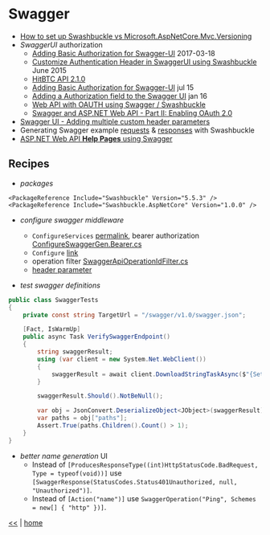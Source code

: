 # Swagger

- [How to set up Swashbuckle vs Microsoft.AspNetCore.Mvc.Versioning](https://stackoverflow.com/questions/40929916/how-to-set-up-swashbuckle-vs-microsoft-aspnetcore-mvc-versioning)
- *SwaggerUI* authorization
  - [Adding Basic Authorization for Swagger-UI](http://www.itkeyword.com/doc/5841486711643521478/adding-basic-authorization-for-swagger-ui) 2017-03-18
  - [Customize Authentication Header in SwaggerUI using Swashbuckle](http://stevemichelotti.com/customize-authentication-header-in-swaggerui-using-swashbuckle/) June 2015
  - [HitBTC API 2.1.0](https://api.hitbtc.com/api/2/explore/)
  - [Adding Basic Authorization for Swagger-UI](https://stackoverflow.com/questions/31057343/adding-basic-authorization-for-swagger-ui#31175040) jul 15
  - [Adding a Authorization field to the Swagger UI](http://blog.sluijsveld.com/28/01/2016/CustomSwaggerUIField/) jan 16
  - [Web API with OAUTH using Swagger / Swashbuckle](https://stackoverflow.com/questions/28033857/web-api-with-oauth-using-swagger-swashbuckle)
  - [Swagger and ASP.NET Web API - Part II: Enabling OAuth 2.0](http://wmpratt.com/part-ii-swagger-and-asp-net-web-api-enabling-oauth2/)
- [Swagger UI - Adding multiple custom header parameters](https://groups.google.com/forum/#!topic/swagger-swaggersocket/ibuoVSYi9dw)
- Generating Swagger example [requests](https://mattfrear.com/2016/01/25/generating-swagger-example-requests-with-swashbuckle/) & [responses](https://mattfrear.com/2015/04/21/generating-swagger-example-responses-with-swashbuckle/) with Swashbuckle
- [ASP.NET Web API **Help Pages** using Swagger](https://docs.microsoft.com/en-us/aspnet/core/tutorials/web-api-help-pages-using-swagger?tabs=visual-studio)

## Recipes

- _packages_

```csproj
<PackageReference Include="Swashbuckle" Version="5.5.3" />
<PackageReference Include="Swashbuckle.AspNetCore" Version="1.0.0" />
```

- _configure swagger middleware_
  - `ConfigureServices` [permalink](https://github.com/illegitimis/Qualysoft.Evaluation/blob/9c6d41243e6821ddac2d808351a9186834a19b0d/Qualysoft.Evaluation.Api/Startup.cs#L65), bearer authorization [ConfigureSwaggerGen.Bearer.cs](https://gist.github.com/illegitimis/2b919c8a6cd706008dcf27cae4a107b7)
  - `Configure` [link](https://github.com/illegitimis/Qualysoft.Evaluation/blob/9c6d41243e6821ddac2d808351a9186834a19b0d/Qualysoft.Evaluation.Api/Startup.cs#L180)
  - operation filter [SwaggerApiOperationIdFilter.cs](https://gist.github.com/illegitimis/d529815d6c1833b2eadf4327b7cdc139)
  - [header parameter](https://gist.github.com/illegitimis/95d0929bf2234dc4245986e1b18afb91)

- _test swagger definitions_

```cs
public class SwaggerTests
{
    private const string TargetUrl = "/swagger/v1.0/swagger.json";

    [Fact, IsWarmUp]
    public async Task VerifySwaggerEndpoint()
    {
        string swaggerResult;
        using (var client = new System.Net.WebClient())
        {
            swaggerResult = await client.DownloadStringTaskAsync($"{Settings.Instance.SiteURL}{TargetUrl}");
        }

        swaggerResult.Should().NotBeNull();

        var obj = JsonConvert.DeserializeObject<JObject>(swaggerResult);
        var paths = obj["paths"];
        Assert.True(paths.Children().Count() > 1);
    }
}
```

- _better name generation_ UI
  - Instead of `[ProducesResponseType((int)HttpStatusCode.BadRequest, Type = typeof(void))]` use `[SwaggerResponse(StatusCodes.Status401Unauthorized, null, "Unauthorized")]`.
  - Instead of `[Action("name")]` use `SwaggerOperation("Ping", Schemes = new[] { "http" })]`.


[<<](../soa.md) | [home](../../README.md)